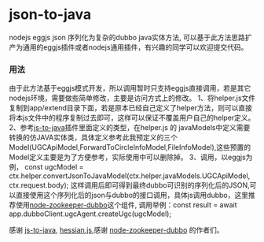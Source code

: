 # json-to-java
nodejs eggjs json 序列化为复杂的dubbo java实体方法, 可以基于此方法思路扩产为通用的eggjs插件或者nodejs通用插件，有兴趣的同学可以欢迎提交代码。

### 用法
由于此方法基于eggjs模式开发，所以调用暂时只支持eggjs直接调用，若是其它nodejs环境，需要做些简单修改，主要是访问方式上的修改。
1、将helper.js文件复制到app/extend目录下面，若是原本已经自己定义了helper方法，则可以直接将本js文件中的程序复制过去即可，这样可以保证不覆盖用户自己的helper定义。
2、参考[js-to-java](https://github.com/node-modules/js-to-java)插件里面定义的类型，在helper.js 的 javaModels中定义需要转换的仿JAVA实体类，具体定义参考此我预定义的三个Model(UGCApiModel,ForwardToCircleInfoModel,FileInfoModel),这些预置的Model定义主要是为了方便参考，实际使用中可以删除掉。
3、调用，以eggjs为例， const ugcModel = ctx.helper.convertJsonToJavaModel(ctx.helper.javaModels.UGCApiModel, ctx.request.body); 这样调用后即可得到最终dubbo可识别的序列化后的JSON,可以直接使用这个序列化后的json与dubbo的接口调用，具体js调用dubbo，这里推荐使用[node-zookeeper-dubbo](https://github.com/omnip620/node-zookeeper-dubbo)这个组件, 调用举例：const result = await app.dubboClient.ugcAgent.createUgc(ugcModel);

感谢 [js-to-java](https://github.com/node-modules/js-to-java), [hessian.js](https://github.com/node-modules/hessian.js),感谢 [node-zookeeper-dubbo](https://github.com/omnip620/node-zookeeper-dubbo) 的作者们。
